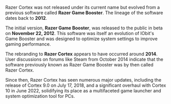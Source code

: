 Razer Cortex was not released under its current name but evolved from a previous software called **Razer Game Booster**. The lineage of the software dates back to **2012**.

The initial version, **Razer Game Booster**, was released to the public in beta on **November 22, 2012**. This software was itself an evolution of IObit's Game Booster and was designed to optimize system settings to improve gaming performance.

The rebranding to **Razer Cortex** appears to have occurred around **2014**. User discussions on forums like Steam from October 2014 indicate that the software previously known as Razer Game Booster was by then called Razer Cortex.

Since then, Razer Cortex has seen numerous major updates, including the release of Cortex 9.0 on July 17, 2018, and a significant overhaul with Cortex 10 in June 2022, solidifying its place as a multifaceted game launcher and system optimization tool for PCs.